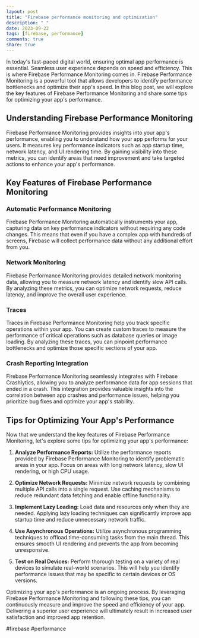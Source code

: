 ```yaml
---
layout: post
title: "Firebase performance monitoring and optimization"
description: " "
date: 2023-09-22
tags: [firebase, performance]
comments: true
share: true
---
```


In today's fast-paced digital world, ensuring optimal app performance is essential. Seamless user experience depends on speed and efficiency. This is where Firebase Performance Monitoring comes in. Firebase Performance Monitoring is a powerful tool that allows developers to identify performance bottlenecks and optimize their app's speed. In this blog post, we will explore the key features of Firebase Performance Monitoring and share some tips for optimizing your app's performance.

## Understanding Firebase Performance Monitoring

Firebase Performance Monitoring provides insights into your app's performance, enabling you to understand how your app performs for your users. It measures key performance indicators such as app startup time, network latency, and UI rendering time. By gaining visibility into these metrics, you can identify areas that need improvement and take targeted actions to enhance your app's performance.

## Key Features of Firebase Performance Monitoring

### Automatic Performance Monitoring

Firebase Performance Monitoring automatically instruments your app, capturing data on key performance indicators without requiring any code changes. This means that even if you have a complex app with hundreds of screens, Firebase will collect performance data without any additional effort from you.

### Network Monitoring

Firebase Performance Monitoring provides detailed network monitoring data, allowing you to measure network latency and identify slow API calls. By analyzing these metrics, you can optimize network requests, reduce latency, and improve the overall user experience.

### Traces

Traces in Firebase Performance Monitoring help you track specific operations within your app. You can create custom traces to measure the performance of critical operations such as database queries or image loading. By analyzing these traces, you can pinpoint performance bottlenecks and optimize those specific sections of your app.

### Crash Reporting Integration

Firebase Performance Monitoring seamlessly integrates with Firebase Crashlytics, allowing you to analyze performance data for app sessions that ended in a crash. This integration provides valuable insights into the correlation between app crashes and performance issues, helping you prioritize bug fixes and optimize your app's stability.

## Tips for Optimizing Your App's Performance

Now that we understand the key features of Firebase Performance Monitoring, let's explore some tips for optimizing your app's performance:

1. **Analyze Performance Reports:** Utilize the performance reports provided by Firebase Performance Monitoring to identify problematic areas in your app. Focus on areas with long network latency, slow UI rendering, or high CPU usage.

2. **Optimize Network Requests:** Minimize network requests by combining multiple API calls into a single request. Use caching mechanisms to reduce redundant data fetching and enable offline functionality.

3. **Implement Lazy Loading:** Load data and resources only when they are needed. Applying lazy loading techniques can significantly improve app startup time and reduce unnecessary network traffic.

4. **Use Asynchronous Operations:** Utilize asynchronous programming techniques to offload time-consuming tasks from the main thread. This ensures smooth UI rendering and prevents the app from becoming unresponsive.

5. **Test on Real Devices:** Perform thorough testing on a variety of real devices to simulate real-world scenarios. This will help you identify performance issues that may be specific to certain devices or OS versions.

Optimizing your app's performance is an ongoing process. By leveraging Firebase Performance Monitoring and following these tips, you can continuously measure and improve the speed and efficiency of your app. Delivering a superior user experience will ultimately result in increased user satisfaction and improved app retention.

#firebase #performance